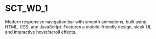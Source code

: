 # SCT_WD_1
Modern responsive navigation bar with smooth animations, built using HTML, CSS, and JavaScript. Features a mobile-friendly design, sleek UI, and interactive hover/scroll effects.
